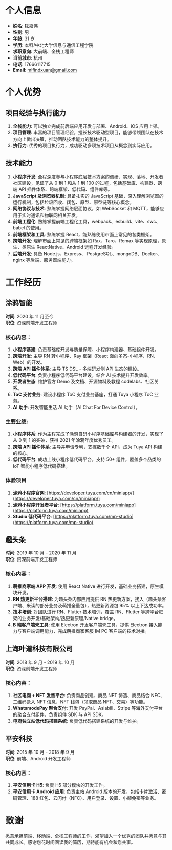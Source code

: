 # 个人信息

- **姓名**: 铉嘉伟
- **性别**: 男
- **年龄**: 31 岁
- **学历**: 本科/中北大学信息与通信工程学院
- **求职意向**: 大前端、全栈工程师
- **当前城市**: 杭州
- **电话**: 17666117715
- **Email**: [mifindxuan@gmail.com](mailto:mifindxuan@gmail.com)

# 个人优势

## 项目经验与执行能力

1. **全栈能力**: 可以独立完成前后端应用开发与部署、Android、iOS 应用上架。
2. **项目管理**: 丰富的项目管理经验，擅长技术驱动型项目，能够带领团队在技术方向上做出决策，推动团队技术能力的整体提升。
3. **执行力**: 优秀的项目执行力，成功驱动多项技术项目从概念到实际应用。

## 技术能力

1. **小程序开发**: 全程深度参与小程序底层技术方案的调研、实现、落地、开发者社区建设，见证了从 0 到 1 和从 1 到 100 的过程，包括基础库、构建器、跨端 API 插件体系、跨端框架、低代码、组件库等。
2. **JavaScript 及浏览器机制**: 具备扎实的 JavaScript 基础，深入理解浏览器的运行机制，包括垃圾回收、闭包、原型、原型链等核心概念。
3. **网络协议与技术**: 熟练掌握网络层面协议，如 WebSocket 和 MQTT，能够应用于实时通讯和物联网相关开发。
4. **前端工程化**: 熟练掌握前端工程化工具，webpack、esbuild、vite、swc、babel 的使用。
5. **前端框架和工具**: 熟练掌握 React，能熟练使用市面上常见的各类框架。
6. **跨端开发**: 理解市面上常见的跨端框架如 Rax、Taro、Remax 等实现原理，原生、类原生 ReactNative、Android 远程开发经验。
7. **后端开发**: 具备 Node.js、Express、 PostgreSQL、mongoDB、Docker、nginx 等后端、服务器端能力。

# 工作经历

## 涂鸦智能

**时间**: 2020 年 11 月至今  
**职位**: 资深前端开发工程师

### 核心内容：

1. **小程序基建**: 负责基础库开发与质量保障、小程序构建器、基础组件开发。
2. **跨端开发**: 主导 RN 转小程序、Ray 框架（React 面向多态-小程序、RN、Web）的开发。
3. **跨端 API 插件体系**: 主导 TS DSL - 多端研发侧 API 生态的建设。
4. **低代码平台**: 负责小程序低代码平台建设，结合 AI 技术提升开发效率。
5. **开发者生态**: 维护官方 Demo 及文档、开源物料及教程 codelabs、社区关系。
6. **ToC 支付业务**: 建设小程序 ToC 支付业务基座，打通 Tuya 小程序 ToC 业务。
7. **AI 助手**: 开发智能生活 AI 助手（AI Chat For Device Control）。

### 主要业绩:

1. **小程序体系**: 作为主程完成了涂鸦自研小程序基础库与构建器的开发，实现了从 0 到 1 的突破，获得 2021 年涂鸦年度优秀员工。
2. **跨端 API 插件体系**: 主导并申请专利，支撑数千个 API，成为 Tuya API 构建的核心。
3. **低代码平台**: 成功上线小程序低代码平台，支持 50+ 组件，覆盖多个品类的 IoT 智能小程序低代码搭建。

### 体验项目

1. **涂鸦小程序官网**: [https://developer.tuya.com/cn/miniapp/](https://developer.tuya.com/cn/miniapp/)
2. **涂鸦小程序开发者平台**: [https://platform.tuya.com/miniapp](https://platform.tuya.com/miniapp)
3. **Studio 低代码平台**: [https://platform.tuya.com/mp-studio](https://platform.tuya.com/mp-studio)

## 趣头条

**时间**: 2019 年 10 月 - 2020 年 11 月  
**职位**: 资深前端开发工程师

### 核心内容：

1. **萌推商家端 APP 开发**: 使用 React Native 进行开发，基础业务搭建，原生模块开发。
2. **RN 热更新平台搭建**: 为趣头条内部应用提供 RN 热更新方案，接入（趣头条客户端、米读的部分业务及萌推全量包），热更新资源包 95% 以上下达成功率。
3. **技术培训**: 对团队进行 RN、Flutter 技术培训，覆盖 RN、Flutter 等跨平台框架的业务开发/基础架构/热更新原理/Native bridge。
4. **B 端客户端壳工具**: 使用 Electron 开发客户端壳工具，提供 Electron 接入能力与客户端调用能力，完成萌推商家客服 IM PC 客户端的技术对接。

## 上海叶道科技有限公司

**时间**: 2018 年 9 月 - 2019 年 10 月  
**职位**: 资深前端开发工程师

### 核心内容：

1. **社区电商 + NFT 发售平台**: 负责商品创建、商品 NFT 铸造、商品结合 NFC、二维码录入 NFT 信息、NFT 钱包（领取商品 NFT、交易）等功能。
2. **WhatsmodePay 聚合支付**: 开发 PayPal、Asiabill、Stripe 等海外支付平台的聚合支付组件，负责组件 SDK 与 API SDK。
3. **电商独立站低代码搭建系统**: 负责低代码搭建系统的开发与维护。

## 平安科技

**时间**: 2015 年 10 月 - 2018 年 9 月  
**职位**: 前端、Android 开发工程师

### 核心内容：

1. **平安信用卡 H5**: 负责 H5 部分模块的开发工作。
2. **平安信用卡 Android 应用**: 负责主站 Android 版本的开发，包括卡片激活、密码管理、188 红包、云闪付（NFC）、用户登录、设置、小额免密等业务。

# 致谢

愿意承担前端、移动端、全栈工程师的工作，渴望加入一个优秀的团队并愿意与其共同成长。感谢您花时间阅读我的简历，期待能有机会和您共事。
